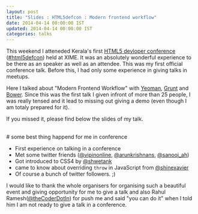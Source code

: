 ```yaml
---
layout: post
title: "Slides : HTML5defcon : Modern frontend workflow"
date: 2014-04-14 00:00:00 IST
updated: 2014-04-14 00:00:00 IST
categories: talks
---
```


This weekend I atteneded Kerala's first [HTML5 devloper conference](http://html5conf.in) ([#html5defcon](https://twitter.com/search?q=%23html5defcon)) held at XIME. It was an absolutely wonderful experience to be there as an speaker as well as an attendee. This was my first official conference talk. Before this, I had only some experience in giving talks in meetups.

Here I talked about "Modern Frontend Workflow" with [Yeoman](http://yeoman.io), [Grunt](http://gruntjs.com) and [Bower](http://bower.io). Since this was the first talk I given infront of more than 25 people, I was really tensed and it lead to missing out giving a demo (even though I am totaly prepared for it).

If you missed it, please find below the slides of my talk.

<script async class="speakerdeck-embed" data-id="7b25de30784d01315a1f1214273280ab" data-ratio="1.29456384323641" src="//speakerdeck.com/assets/embed.js"></script>
<br/>
# some best thing happend for me in conference

- First experience on talking in a conference
- Met some twitter friends ([@vipinonline](https://twitter.com/vipinonline), [@arunkrishnans](https://twitter.com/arunkrishnans), [@sanooj_ah](https://twitter.com/sanooj_ah))
- Got introduced to CSS4 by [@shwetank](https://twitter.com/shwetank)
- came to know about overriding `throw` in JavaScript from [@shinexavier](https://twitter.com/shinexavier)
- Of course a bunch of twitter followers. ;)

I would like to thank the whole organisers for organising such a beautiful event and giving opportunity for me to give a talk and also Rahul Ramesh([@theCoderDotIn](https://twitter.com/theCoderDotIn)) for push me and said "you can do it" when I told him I am not ready to give a talk in a conference.
